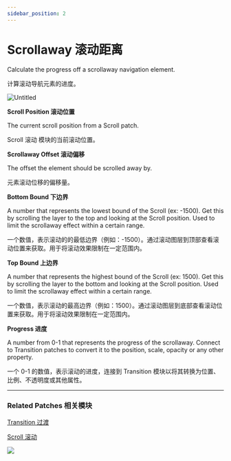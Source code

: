 ```yaml
---
sidebar_position: 2
---
```


# Scrollaway 滚动距离

Calculate the progress off a scrollaway navigation element.

计算滚动导航元素的进度。

![Untitled](https://s3.us-west-2.amazonaws.com/secure.notion-static.com/3b47c217-5437-4614-be9c-f1142973dc88/Untitled.png?X-Amz-Algorithm=AWS4-HMAC-SHA256&X-Amz-Content-Sha256=UNSIGNED-PAYLOAD&X-Amz-Credential=AKIAT73L2G45EIPT3X45%2F20220602%2Fus-west-2%2Fs3%2Faws4_request&X-Amz-Date=20220602T171249Z&X-Amz-Expires=86400&X-Amz-Signature=ee6b82b410e1327a73382988003abb715586c406a0b148dafe9dc1b18c99e480&X-Amz-SignedHeaders=host&response-content-disposition=filename%20%3D%22Untitled.png%22&x-id=GetObject)

**Scroll Position 滚动位置**

The current scroll position from a Scroll patch.

Scroll 滚动 模块的当前滚动位置。

**Scrollaway Offset 滚动偏移**

The offset the element should be scrolled away by.

元素滚动位移的偏移量。

**Bottom Bound 下边界**

A number that represents the lowest bound of the Scroll (ex: -1500). Get this by scrolling the layer to the top and looking at the Scroll position. Used to limit the scrollaway effect within a certain range.

一个数值，表示滚动的的最低边界（例如：-1500）。通过滚动图层到顶部查看滚动位置来获取。用于将滚动效果限制在一定范围内。

**Top Bound 上边界**

A number that represents the highest bound of the Scroll (ex: 1500). Get this by scrolling the layer to the bottom and looking at the Scroll position. Used to limit the scrollaway effect within a certain range.

一个数值，表示滚动的最高边界（例如：1500）。通过滚动图层到底部查看滚动位置来获取。用于将滚动效果限制在一定范围内。

**Progress 进度**

A number from 0-1 that represents the progress of the scrollaway. Connect to Transition patches to convert it to the position, scale, opacity or any other property.

一个 0-1 的数值，表示滚动的进度，连接到 Transition 模块以将其转换为位置、比例、不透明度或其他属性。

------

### Related Patches 相关模块

[Transition 过渡](https://www.notion.so/Transition-105402795ee34baea7dd7a6b4bb251cc)

[Scroll 滚动](https://www.notion.so/Scroll-2f1508bfbec742279786513c26602209)

![](https://s3.us-west-2.amazonaws.com/secure.notion-static.com/5addc78b-baae-4f23-b686-526df6b04d33/Untitled.png?X-Amz-Algorithm=AWS4-HMAC-SHA256&X-Amz-Content-Sha256=UNSIGNED-PAYLOAD&X-Amz-Credential=AKIAT73L2G45EIPT3X45%2F20220602%2Fus-west-2%2Fs3%2Faws4_request&X-Amz-Date=20220602T171257Z&X-Amz-Expires=86400&X-Amz-Signature=c8c2a73c45a3cc72e496140375fbe5f27a9fd2251e88b98ee8f96d0bfbb24f30&X-Amz-SignedHeaders=host&response-content-disposition=filename%20%3D%22Untitled.png%22&x-id=GetObject)
